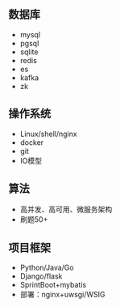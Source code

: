 ## 数据库
+ mysql
+ pgsql
+ sqlite
+ redis
+ es
+ kafka
+ zk


## 操作系统
+ Linux/shell/nginx
+ docker
+ git 
+ IO模型


## 算法
 + 高并发、高可用、微服务架构
 + 刷题50+
 
 
## 项目框架
+ Python/Java/Go
+ Django/flask
+ SprintBoot+mybatis
+ 部署：nginx+uwsgi/WSIG


